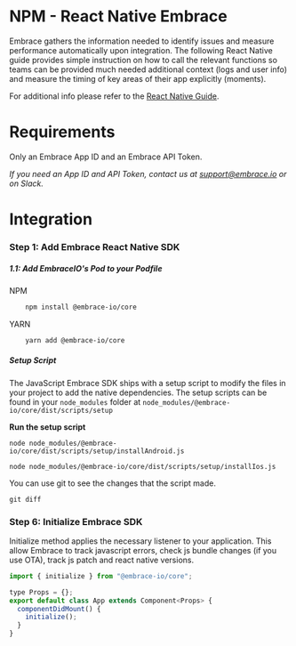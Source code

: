 # NPM - React Native Embrace

Embrace gathers the information needed to identify issues and measure performance automatically upon integration. The following React Native guide provides simple instruction on how to call the relevant functions so teams can be provided much needed additional context (logs and user info) and measure the timing of key areas of their app explicitly (moments).

For additional info please refer to the [React Native Guide](https://embrace.io/docs/react-native/).

# Requirements

Only an Embrace App ID and an Embrace API Token.

_If you need an App ID and API Token, contact us at support@embrace.io or on Slack._

# Integration

### Step 1: Add Embrace React Native SDK

##### 1.1: Add EmbraceIO's Pod to your Podfile

NPM

```sh
    npm install @embrace-io/core
```

YARN

```sh
    yarn add @embrace-io/core
```

##### Setup Script

The JavaScript Embrace SDK ships with a setup script to modify the files in your
project to add the native dependencies. The setup scripts can be found in your
`node_modules` folder at `node_modules/@embrace-io/core/dist/scripts/setup`

**Run the setup script**

```shell-session
node node_modules/@embrace-io/core/dist/scripts/setup/installAndroid.js
```

```shell-session
node node_modules/@embrace-io/core/dist/scripts/setup/installIos.js
```

You can use git to see the changes that the script made.

```shell-session
git diff
```

### Step 6: Initialize Embrace SDK

Initialize method applies the necessary listener to your application. This allow Embrace to track javascript errors, check js bundle changes (if you use OTA), track js patch and react native versions.

```javascript
import { initialize } from "@embrace-io/core";

type Props = {};
export default class App extends Component<Props> {
  componentDidMount() {
    initialize();
  }
}
```
